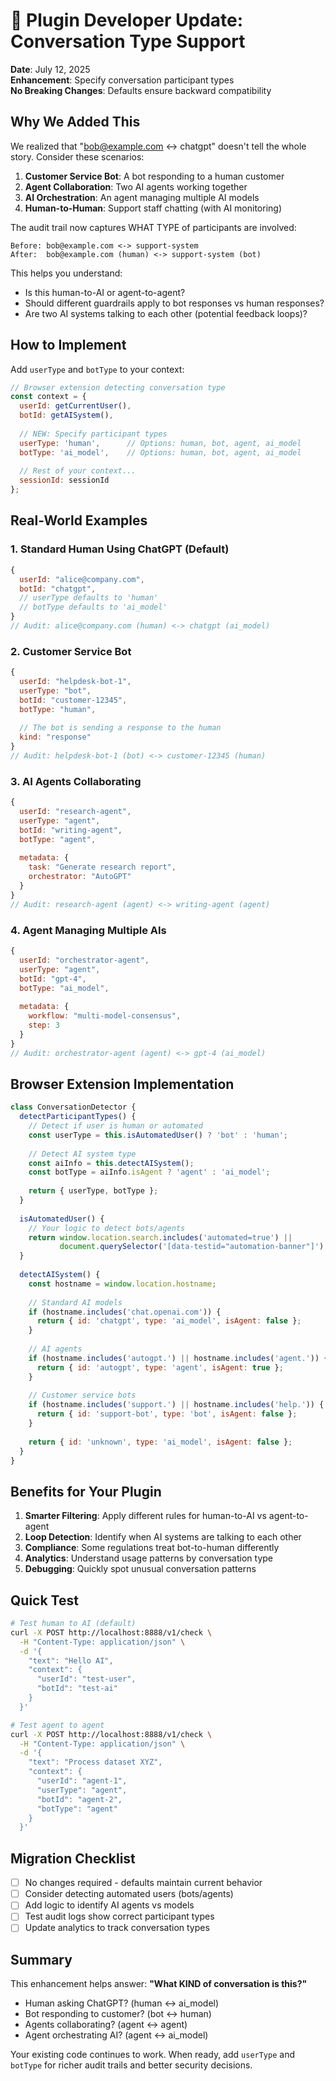 # 📢 Plugin Developer Update: Conversation Type Support

**Date**: July 12, 2025  
**Enhancement**: Specify conversation participant types  
**No Breaking Changes**: Defaults ensure backward compatibility

## Why We Added This

We realized that "bob@example.com <-> chatgpt" doesn't tell the whole story. Consider these scenarios:

1. **Customer Service Bot**: A bot responding to a human customer
2. **Agent Collaboration**: Two AI agents working together  
3. **AI Orchestration**: An agent managing multiple AI models
4. **Human-to-Human**: Support staff chatting (with AI monitoring)

The audit trail now captures WHAT TYPE of participants are involved:
```
Before: bob@example.com <-> support-system
After:  bob@example.com (human) <-> support-system (bot)
```

This helps you understand:
- Is this human-to-AI or agent-to-agent?
- Should different guardrails apply to bot responses vs human responses?
- Are two AI systems talking to each other (potential feedback loops)?

## How to Implement

Add `userType` and `botType` to your context:

```javascript
// Browser extension detecting conversation type
const context = {
  userId: getCurrentUser(),
  botId: getAISystem(),
  
  // NEW: Specify participant types
  userType: 'human',      // Options: human, bot, agent, ai_model
  botType: 'ai_model',    // Options: human, bot, agent, ai_model
  
  // Rest of your context...
  sessionId: sessionId
};
```

## Real-World Examples

### 1. Standard Human Using ChatGPT (Default)
```javascript
{
  userId: "alice@company.com",
  botId: "chatgpt",
  // userType defaults to 'human'
  // botType defaults to 'ai_model'
}
// Audit: alice@company.com (human) <-> chatgpt (ai_model)
```

### 2. Customer Service Bot
```javascript
{
  userId: "helpdesk-bot-1",
  userType: "bot",
  botId: "customer-12345",
  botType: "human",
  
  // The bot is sending a response to the human
  kind: "response"
}
// Audit: helpdesk-bot-1 (bot) <-> customer-12345 (human)
```

### 3. AI Agents Collaborating
```javascript
{
  userId: "research-agent",
  userType: "agent",
  botId: "writing-agent",
  botType: "agent",
  
  metadata: {
    task: "Generate research report",
    orchestrator: "AutoGPT"
  }
}
// Audit: research-agent (agent) <-> writing-agent (agent)
```

### 4. Agent Managing Multiple AIs
```javascript
{
  userId: "orchestrator-agent",
  userType: "agent",
  botId: "gpt-4",
  botType: "ai_model",
  
  metadata: {
    workflow: "multi-model-consensus",
    step: 3
  }
}
// Audit: orchestrator-agent (agent) <-> gpt-4 (ai_model)
```

## Browser Extension Implementation

```javascript
class ConversationDetector {
  detectParticipantTypes() {
    // Detect if user is human or automated
    const userType = this.isAutomatedUser() ? 'bot' : 'human';
    
    // Detect AI system type
    const aiInfo = this.detectAISystem();
    const botType = aiInfo.isAgent ? 'agent' : 'ai_model';
    
    return { userType, botType };
  }
  
  isAutomatedUser() {
    // Your logic to detect bots/agents
    return window.location.search.includes('automated=true') ||
           document.querySelector('[data-testid="automation-banner"]');
  }
  
  detectAISystem() {
    const hostname = window.location.hostname;
    
    // Standard AI models
    if (hostname.includes('chat.openai.com')) {
      return { id: 'chatgpt', type: 'ai_model', isAgent: false };
    }
    
    // AI agents
    if (hostname.includes('autogpt.') || hostname.includes('agent.')) {
      return { id: 'autogpt', type: 'agent', isAgent: true };
    }
    
    // Customer service bots
    if (hostname.includes('support.') || hostname.includes('help.')) {
      return { id: 'support-bot', type: 'bot', isAgent: false };
    }
    
    return { id: 'unknown', type: 'ai_model', isAgent: false };
  }
}
```

## Benefits for Your Plugin

1. **Smarter Filtering**: Apply different rules for human-to-AI vs agent-to-agent
2. **Loop Detection**: Identify when AI systems are talking to each other
3. **Compliance**: Some regulations treat bot-to-human differently
4. **Analytics**: Understand usage patterns by conversation type
5. **Debugging**: Quickly spot unusual conversation patterns

## Quick Test

```bash
# Test human to AI (default)
curl -X POST http://localhost:8888/v1/check \
  -H "Content-Type: application/json" \
  -d '{
    "text": "Hello AI",
    "context": {
      "userId": "test-user",
      "botId": "test-ai"
    }
  }'

# Test agent to agent
curl -X POST http://localhost:8888/v1/check \
  -H "Content-Type: application/json" \
  -d '{
    "text": "Process dataset XYZ",
    "context": {
      "userId": "agent-1",
      "userType": "agent",
      "botId": "agent-2",
      "botType": "agent"
    }
  }'
```

## Migration Checklist

- [ ] No changes required - defaults maintain current behavior
- [ ] Consider detecting automated users (bots/agents)
- [ ] Add logic to identify AI agents vs models
- [ ] Test audit logs show correct participant types
- [ ] Update analytics to track conversation types

## Summary

This enhancement helps answer: **"What KIND of conversation is this?"**
- Human asking ChatGPT? (human <-> ai_model)
- Bot responding to customer? (bot <-> human)  
- Agents collaborating? (agent <-> agent)
- Agent orchestrating AI? (agent <-> ai_model)

Your existing code continues to work. When ready, add `userType` and `botType` for richer audit trails and better security decisions.